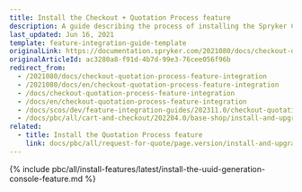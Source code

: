```yaml
---
title: Install the Checkout + Quotation Process feature
description: A guide describing the process of installing the Spryker Cloud Commerce OS Checkout + Quotation process feature into your project.
last_updated: Jun 16, 2021
template: feature-integration-guide-template
originalLink: https://documentation.spryker.com/2021080/docs/checkout-quotation-process-feature-integration
originalArticleId: ac3280a8-f91d-4b7d-99e3-76cee056f96b
redirect_from:
  - /2021080/docs/checkout-quotation-process-feature-integration
  - /2021080/docs/en/checkout-quotation-process-feature-integration
  - /docs/checkout-quotation-process-feature-integration
  - /docs/en/checkout-quotation-process-feature-integration
  - /docs/scos/dev/feature-integration-guides/202311.0/checkout-quotation-process-feature-integration.html
  - /docs/pbc/all/cart-and-checkout/202204.0/base-shop/install-and-upgrade/install-features/install-the-checkout-quotation-process-feature.html
related:
  - title: Install the Quotation Process feature
    link: docs/pbc/all/request-for-quote/page.version/install-and-upgrade/install-features/install-the-quotation-process-feature.html
---
```


{% include pbc/all/install-features/latest/install-the-uuid-generation-console-feature.md %} <!-- To edit, see /_includes/pbc/all/install-features/202311.0/install-the-uuid-generation-console-feature.md -->
